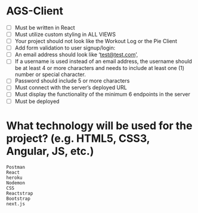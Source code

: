 # AGS-Client
- [ ] Must be written in React
- [ ] Must utilize custom styling in ALL VIEWS
- [ ] Your project should not look like the Workout Log or the Pie Client
- [ ] Add form validation to user signup/login:
- [ ] An email address should look like ‘test@test.com’,
- [ ] If a username is used instead of an email address, the username should be at least 4 or more characters and needs to include at least one (1) number or special character.
- [ ] Password should include 5 or more characters
- [ ] Must connect with the server’s deployed URL
- [ ] Must display the functionality of the minimum 6 endpoints in the server
- [ ] Must be deployed

# What technology will be used for the project? (e.g. HTML5, CSS3, Angular, JS, etc.)

```pgAdmin
Postman
React
heroku
Nodemon
CSS
Reactstrap
Bootstrap
next.js
```
